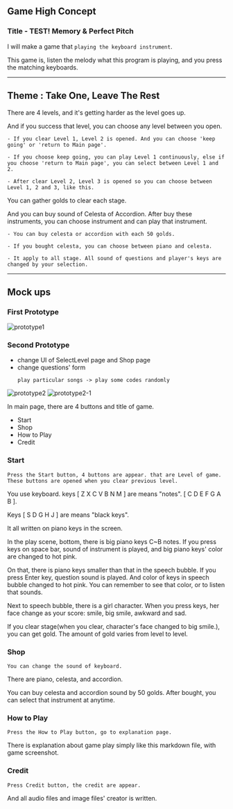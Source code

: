 ## Game High Concept

### Title - TEST! Memory & Perfect Pitch
I will make a game that `playing the keyboard instrument`.

This game is, listen the melody what this program is playing, and you press the matching keyboards.

----

## Theme : Take One, Leave The Rest

There are 4 levels, and it's getting harder as the level goes up.

And if you success that level, you can choose any level between you open.

    - If you clear Level 1, Level 2 is opened. And you can choose 'keep going' or 'return to Main page'.

    - If you choose keep going, you can play Level 1 continuously, else if you choose 'return to Main page', you can select between Level 1 and 2.

    - After clear Level 2, Level 3 is opened so you can choose between Level 1, 2 and 3, like this.


You can gather golds to clear each stage.

And you can buy sound of Celesta of Accordion.
After buy these instruments, you can choose instrument and can play that instrument.

    - You can buy celesta or accordion with each 50 golds.

    - If you bought celesta, you can choose between piano and celesta.

    - It apply to all stage. All sound of questions and player's keys are changed by your selection.

----

## Mock ups

### First Prototype
![prototype1](/media/picture/documentImage/prototype1.jpg)

### Second Prototype
 - change UI of SelectLevel page and Shop page
 - change questions' form
    ```
    play particular songs -> play some codes randomly
    ```
![prototype2](/media/picture/documentImage/prototype2.jpg)
![prototype2-1](/media/picture/documentImage/prototype2-1.jpg)

In main page, there are 4 buttons and title of game.
  - Start
  - Shop
  - How to Play
  - Credit

### Start
    Press the Start button, 4 buttons are appear. that are Level of game.
    These buttons are opened when you clear previous level.

You use keyboard. keys [ Z  X  C  V  B  N  M ] are means "notes". [ C  D  E  F  G  A  B ].

Keys [ S  D  G  H  J ] are means "black keys".

It all written on piano keys in the screen.

In the play scene, bottom, there is big piano keys C~B notes.
If you press keys on space bar, sound of instrument is played, and big piano keys' color are changed to hot pink.

On that, there is piano keys smaller than that in the speech bubble.
If you press Enter key, question sound is played. And color of keys in speech bubble changed to hot pink. You can remember to see that color, or to listen that sounds.

Next to speech bubble, there is a girl character.
When you press keys, her face change as your score: smile, big smile, awkward and sad.

If you clear stage(when you clear, character's face changed to big smile.), you can get gold.
The amount of gold varies from level to level.


### Shop
    You can change the sound of keyboard.

There are piano, celesta, and accordion.

You can buy celesta and accordion sound by 50 golds. After bought, you can select that instrument at anytime.



### How to Play
    Press the How to Play button, go to explanation page.

There is explanation about game play simply like this markdown file, with game screenshot.


### Credit
    Press Credit button, the credit are appear.

And all audio files and image files' creator is written.
